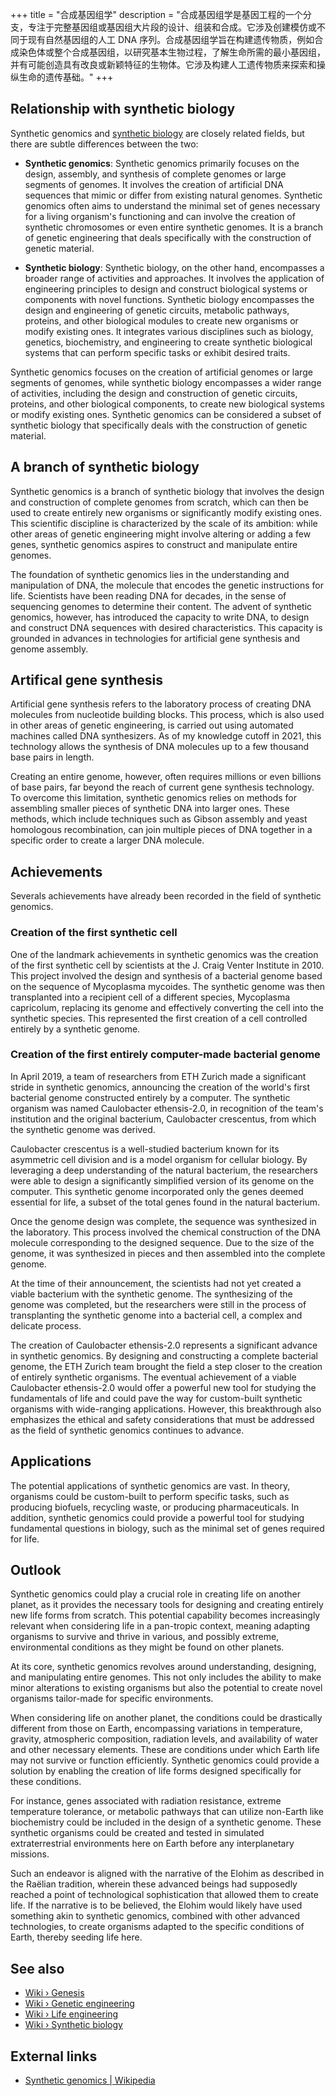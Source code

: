 +++
title = "合成基因组学"
description = "合成基因组学是基因工程的一个分支，专注于完整基因组或基因组大片段的设计、组装和合成。它涉及创建模仿或不同于现有自然基因组的人工 DNA 序列。合成基因组学旨在构建遗传物质，例如合成染色体或整个合成基因组，以研究基本生物过程，了解生命所需的最小基因组，并有可能创造具有改良或新颖特征的生物体。它涉及构建人工遗传物质来探索和操纵生命的遗传基础。"
+++

## Relationship with synthetic biology

Synthetic genomics and [synthetic biology](../../wiki/synthetic-biology/) are closely related fields, but there are subtle differences between the two:

- **Synthetic genomics**: Synthetic genomics primarily focuses on the design, assembly, and synthesis of complete genomes or large segments of genomes. It involves the creation of artificial DNA sequences that mimic or differ from existing natural genomes. Synthetic genomics often aims to understand the minimal set of genes necessary for a living organism's functioning and can involve the creation of synthetic chromosomes or even entire synthetic genomes. It is a branch of genetic engineering that deals specifically with the construction of genetic material.

- **Synthetic biology**: Synthetic biology, on the other hand, encompasses a broader range of activities and approaches. It involves the application of engineering principles to design and construct biological systems or components with novel functions. Synthetic biology encompasses the design and engineering of genetic circuits, metabolic pathways, proteins, and other biological modules to create new organisms or modify existing ones. It integrates various disciplines such as biology, genetics, biochemistry, and engineering to create synthetic biological systems that can perform specific tasks or exhibit desired traits.

Synthetic genomics focuses on the creation of artificial genomes or large segments of genomes, while synthetic biology encompasses a wider range of activities, including the design and construction of genetic circuits, proteins, and other biological components, to create new biological systems or modify existing ones. Synthetic genomics can be considered a subset of synthetic biology that specifically deals with the construction of genetic material.

## A branch of synthetic biology

Synthetic genomics is a branch of synthetic biology that involves the design and construction of complete genomes from scratch, which can then be used to create entirely new organisms or significantly modify existing ones. This scientific discipline is characterized by the scale of its ambition: while other areas of genetic engineering might involve altering or adding a few genes, synthetic genomics aspires to construct and manipulate entire genomes.

The foundation of synthetic genomics lies in the understanding and manipulation of DNA, the molecule that encodes the genetic instructions for life. Scientists have been reading DNA for decades, in the sense of sequencing genomes to determine their content. The advent of synthetic genomics, however, has introduced the capacity to write DNA, to design and construct DNA sequences with desired characteristics. This capacity is grounded in advances in technologies for artificial gene synthesis and genome assembly.

## Artifical gene synthesis

Artificial gene synthesis refers to the laboratory process of creating DNA molecules from nucleotide building blocks. This process, which is also used in other areas of genetic engineering, is carried out using automated machines called DNA synthesizers. As of my knowledge cutoff in 2021, this technology allows the synthesis of DNA molecules up to a few thousand base pairs in length.

Creating an entire genome, however, often requires millions or even billions of base pairs, far beyond the reach of current gene synthesis technology. To overcome this limitation, synthetic genomics relies on methods for assembling smaller pieces of synthetic DNA into larger ones. These methods, which include techniques such as Gibson assembly and yeast homologous recombination, can join multiple pieces of DNA together in a specific order to create a larger DNA molecule.

## Achievements

Severals achievements have already been recorded in the field of synthetic genomics.

### Creation of the first synthetic cell

One of the landmark achievements in synthetic genomics was the creation of the first synthetic cell by scientists at the J. Craig Venter Institute in 2010. This project involved the design and synthesis of a bacterial genome based on the sequence of Mycoplasma mycoides. The synthetic genome was then transplanted into a recipient cell of a different species, Mycoplasma capricolum, replacing its genome and effectively converting the cell into the synthetic species. This represented the first creation of a cell controlled entirely by a synthetic genome.

### Creation of the first entirely computer-made bacterial genome

In April 2019, a team of researchers from ETH Zurich made a significant stride in synthetic genomics, announcing the creation of the world's first bacterial genome constructed entirely by a computer. The synthetic organism was named Caulobacter ethensis-2.0, in recognition of the team's institution and the original bacterium, Caulobacter crescentus, from which the synthetic genome was derived.

Caulobacter crescentus is a well-studied bacterium known for its asymmetric cell division and is a model organism for cellular biology. By leveraging a deep understanding of the natural bacterium, the researchers were able to design a significantly simplified version of its genome on the computer. This synthetic genome incorporated only the genes deemed essential for life, a subset of the total genes found in the natural bacterium.

Once the genome design was complete, the sequence was synthesized in the laboratory. This process involved the chemical construction of the DNA molecule corresponding to the designed sequence. Due to the size of the genome, it was synthesized in pieces and then assembled into the complete genome.

At the time of their announcement, the scientists had not yet created a viable bacterium with the synthetic genome. The synthesizing of the genome was completed, but the researchers were still in the process of transplanting the synthetic genome into a bacterial cell, a complex and delicate process.

The creation of Caulobacter ethensis-2.0 represents a significant advance in synthetic genomics. By designing and constructing a complete bacterial genome, the ETH Zurich team brought the field a step closer to the creation of entirely synthetic organisms. The eventual achievement of a viable Caulobacter ethensis-2.0 would offer a powerful new tool for studying the fundamentals of life and could pave the way for custom-built synthetic organisms with wide-ranging applications. However, this breakthrough also emphasizes the ethical and safety considerations that must be addressed as the field of synthetic genomics continues to advance.

## Applications

The potential applications of synthetic genomics are vast. In theory, organisms could be custom-built to perform specific tasks, such as producing biofuels, recycling waste, or producing pharmaceuticals. In addition, synthetic genomics could provide a powerful tool for studying fundamental questions in biology, such as the minimal set of genes required for life.

## Outlook

Synthetic genomics could play a crucial role in creating life on another planet, as it provides the necessary tools for designing and creating entirely new life forms from scratch. This potential capability becomes increasingly relevant when considering life in a pan-tropic context, meaning adapting organisms to survive and thrive in various, and possibly extreme, environmental conditions as they might be found on other planets.

At its core, synthetic genomics revolves around understanding, designing, and manipulating entire genomes. This not only includes the ability to make minor alterations to existing organisms but also the potential to create novel organisms tailor-made for specific environments.

When considering life on another planet, the conditions could be drastically different from those on Earth, encompassing variations in temperature, gravity, atmospheric composition, radiation levels, and availability of water and other necessary elements. These are conditions under which Earth life may not survive or function efficiently. Synthetic genomics could provide a solution by enabling the creation of life forms designed specifically for these conditions.

For instance, genes associated with radiation resistance, extreme temperature tolerance, or metabolic pathways that can utilize non-Earth like biochemistry could be included in the design of a synthetic genome. These synthetic organisms could be created and tested in simulated extraterrestrial environments here on Earth before any interplanetary missions.

Such an endeavor is aligned with the narrative of the Elohim as described in the Raëlian tradition, wherein these advanced beings had supposedly reached a point of technological sophistication that allowed them to create life. If the narrative is to be believed, the Elohim would likely have used something akin to synthetic genomics, combined with other advanced technologies, to create organisms adapted to the specific conditions of Earth, thereby seeding life here.

## See also

- [Wiki › Genesis](../../wiki/genesis/)
- [Wiki › Genetic engineering](../../wiki/genetic-engineering/)
- [Wiki › Life engineering](../../wiki/life-engineering/)
- [Wiki › Synthetic biology](../../wiki/synthetic-biology/)

## External links

- [Synthetic genomics | Wikipedia](https://en.wikipedia.org/wiki/Synthetic_genomics)
